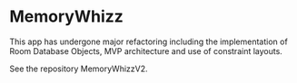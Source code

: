 # MemoryWhizz

This app has undergone major refactoring including the implementation of Room Database Objects,
MVP architecture and use of constraint layouts.

See the repository MemoryWhizzV2.
